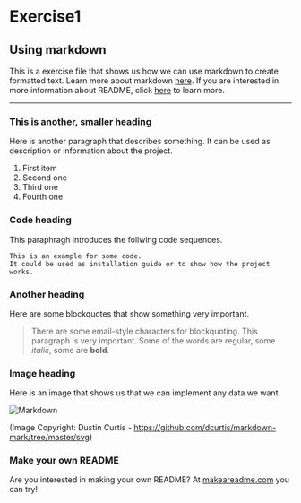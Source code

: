 # Exercise1

## Using markdown

This is a exercise file that shows us how we can use markdown to create formatted text.
Learn more about markdown [here](https://en.wikipedia.org/wiki/Markdown). If you are interested in more
information about README, click [here](https://en.wikipedia.org/wiki/README) to learn more.

---

### This is another, smaller heading

Here is another paragraph that describes something. It can be used as description or information
about the project.
1. First item
2. Second one
3. Third one
4. Fourth one

### Code heading

This paraphragh introduces the follwing code sequences.

```
This is an example for some code.
It could be used as installation guide or to show how the project works.
```

### Another heading

Here are some blockquotes that show something very important.

> There are some email-style characters for blockquoting.
> This paragraph is very important.
> Some of the words are regular, some *italic*, some are **bold**.


### Image heading

Here is an image that shows us that we can implement any data we want.

![Markdown](https://upload.wikimedia.org/wikipedia/commons/thumb/4/48/Markdown-mark.svg/175px-Markdown-mark.svg.png)

(Image Copyright: Dustin Curtis - https://github.com/dcurtis/markdown-mark/tree/master/svg)

### Make your own README

Are you interested in making your own README? At [makeareadme.com](https://www.makeareadme.com/) you can try!